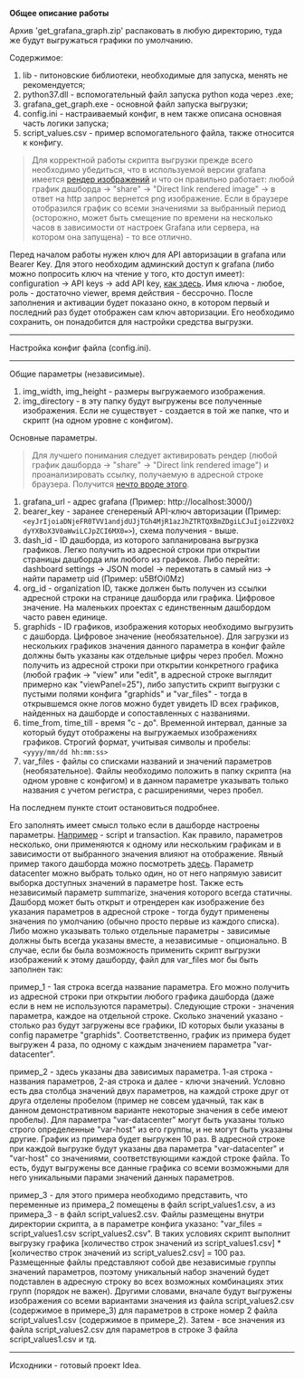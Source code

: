 
__Общее описание работы__

Архив 'get_grafana_graph.zip' распаковать в любую директорию, туда же будут выгружаться графики по умолчанию.

Содержимое:

1) lib - питоновские библиотеки, необходимые для запуска, менять не рекомендуется;
2) python37.dll - вспомогательный файл запуска python кода через .exe;
3) grafana_get_graph.exe - основной файл запуска выгрузки;
4) config.ini - настраиваемый конфиг, в нем также описана основная часть логики запуска;
5) script_values.csv - пример вспомогательного файла, также относится к конфигу.

> Для корректной работы скрипта выгрузки прежде всего необходимо убедиться, что в используемой версии grafana имеется [рендер изображений](https://grafana.com/grafana/plugins/grafana-image-renderer/) и что он правильно работает: любой график дашборда → "share" → "Direct link rendered image" → в ответ на http запрос вернется png изображение. Если в браузере отобразился график со всеми значениями за выбранный период (осторожно, может быть смещение по времени на несколько часов в зависимости от настроек Grafana или сервера, на котором она запущена) - то все отлично.

Перед началом работы нужен ключ для API авторизации в grafana или Bearer Key. Для этого необходим админский доступ к grafana (либо можно попросить ключ на чтение у того, кто доступ имеет): configuration → API keys → add API key, [как здесь](https://github.com/D4nD4nce/QA_LoadTesting_Info/blob/main/grafana_graph_downloader/examples/description_1.PNG). Имя ключа - любое, роль - достаточно viewer, время действия - бессрочно. После заполнения и активации будет показано окно, в котором первый и последний раз будет отображен сам ключ авторизации. Его необходимо сохранить, он понадобится для настройки средства выгрузки.

----------------------------------------------------------------------------------------------------------------------

Настройка конфиг файла (config.ini).

--------

Общие параметры (независимые).

1. img_width, img_height - размеры выгружаемого изображения.
1. img_directory - в эту папку будут выгружены все полученные изображения. Если не существует - создается в той же папке, что и скрипт (на одном уровне с конфигом).


Основные параметры.
> Для лучшего понимания следует активировать рендер (любой график дашборда → "share" → "Direct link rendered image") и проанализировать ссылку, получаемую в адресной строке браузера. Получится [нечто вроде этого](https://github.com/D4nD4nce/QA_LoadTesting_Info/blob/main/grafana_graph_downloader/examples/description_2.png).

1. grafana_url - адрес grafana (Пример: http://localhost:3000/)
1. bearer_key - заранее сгенереный API-ключ авторизации (Пример: `<eyJrIjoiaDNjeFR0TVV1andjdUJjTGh4MjR1azJhZTRTQXBmZDgiLCJuIjoiZ2V0X2dyYXBoX3V0aWwiLCJpZCI6MX0=>`), схема получения - выше.
1. dash_id - ID дашборда, из которого запланирована выгрузка графиков. Легко получить из адресной строки при открытии страницы дашборда или любого из графиков. Либо перейти: dashboard settings → JSON model → перемотать в самый низ → найти параметр uid (Пример: u5BfOi0Mz)
1. org_id - organization ID, также должен быть получен из ссылки адресной строки на странице дашборда или графика. Цифровое значение. На маленьких проектах с единственным дашбордом часто равен единице.
1. graphids - ID графиков, изображения которых необходимо выгрузить с дашборда. Цифровое значение (необязательное). Для загрузки из нескольких графиков значения данного параметра в конфиг файле должны быть указаны как отдельные цифры через пробел. Можно получить из адресной строки при открытии конкретного графика (любой график → "view" или "edit", в адресной строке выглядит примерно как "viewPanel=25"), либо запустить скрипт выгрузки с пустыми полями конфига "graphids" и "var_files" - тогда в открывшемся окне логов можно будет увидеть ID всех графиков, найденных на дашборде и сопоставленных с названиями.
1. time_from, time_till - время "с - до". Временной интервал, данные за который будут отображены на выгружаемых изображениях графиков. Строгий формат, учитывая символы и пробелы:
`<yyyy/mm/dd hh:mm:ss>`
1. var_files - файлы со списками названий и значений параметров (необязательное). Файлы необходимо положить в папку скрипта (на одном уровне с конфигом) и в данном параметре указывать только названия с учетом регистра, с расширениями, через пробел.

На последнем пункте стоит остановиться подробнее.

Его заполнять имеет смысл только если в дашборде настроены параметры. [Например](https://github.com/D4nD4nce/QA_LoadTesting_Info/blob/main/grafana_graph_downloader/examples/description_3.PNG) - script и transaction. Как правило, параметров несколько, они применяются к одному или нескольким графикам и в зависимости от выбранного значения влияют на отображение.
Явный пример такого дашборда можно посмотреть [здесь](https://play.grafana.org/d/000000002/influxdb-templated?orgId=1&var-datacenter=Africa&var-host=server%2F7&var-summarize=1m). Параметр datacenter можно выбрать только один, но от него напрямую зависит выборка доступных значений в параметре host. Также есть независимый параметр summarize, значения которого всегда статичны. Дашборд может быть открыт и отрендерен как изображение без указания параметров в адресной строке - тогда будут применены значения по умолчанию (обычно просто первые из каждого списка). Либо можно указывать только отдельные параметры - зависимые должны быть всегда указаны вместе, а независимые - опционально.
В случае, если бы была возможность применить скрипт выгрузки изображений к этому дашборду, файл для var_files мог бы быть заполнен так:

пример_1 - 1ая строка всегда название параметра. Его можно получить из адресной строки при открытии любого графика дашборда (даже если в нем не используются параметры). Следующие строки - значения параметра, каждое на отдельной строке. Сколько значений указано - столько раз будут загружены все графики, ID которых были указаны в config параметре "graphids". Соответственно, график из примера будет выгружен 4 раза, по одному с каждым значением параметра "var-datacenter".

пример_2 - здесь указаны два зависимых параметра. 1-ая строка - названия параметров, 2-ая строка и далее - ключи значений. Условно есть два столбца значений двух параметров, на каждой строке друг от друга отделены пробелом (пример не совсем удачный, так как в данном демонстративном варианте некоторые значения в себе имеют пробелы). Для параметра "var-datacenter" могут быть указаны только строго определенные "var-host" из его группы, и не могут быть указаны другие. График из примера будет выгружен 10 раз. В адресной строке при каждой выгрузке будут указаны два параметра "var-datacenter" и "var-host" со значениями, соответствующими каждой строке файла. То есть, будут выгружены все данные графика со всеми возможными для него уникальными парами значений данных параметров.

пример_3 - для этого примера необходимо представить, что переменные из примера_2 помещены в файл script_values1.csv, а из примера_3 - в файл script_values2.csv. Файлы размещены внутри директории скрипта, а в параметре конфига указано: "var_files = script_values1.csv script_values2.csv". В таких условиях скрипт выполнит выгрузку графика [количество строк значений из script_values1.csv] * [количество строк значений из script_values2.csv] = 100 раз. Размещенные файлы представляют собой две независимые группы значений параметров, поэтому уникальный набор значений будет подставлен в адресную строку во всех возможных комбинациях этих групп (порядок не важен). Другими словами, вначале будут выгружены изображения со всеми вариантами значения из файла script_values2.csv (содержимое в примере_3) для параметров в строке номер 2 файла script_values1.csv (содержимое в примере_2). Затем - все значения из файла script_values2.csv для параметров в строке 3 файла script_values1.csv и тд.

----------------------------------------------------------------------------------------------------------------------

Исходники - готовый проект Idea.
